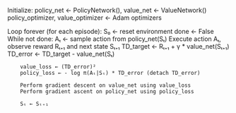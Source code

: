 Initialize:
    policy_net ← PolicyNetwork(), value_net ← ValueNetwork()
    policy_optimizer, value_optimizer ← Adam optimizers
    
Loop forever (for each episode):
    S₀ ← reset environment
    done ← False
    While not done:
        Aₜ ← sample action from policy_net(Sₜ)
        Execute action Aₜ, observe reward Rₜ₊₁ and next state Sₜ₊₁
        TD_target ← Rₜ₊₁ + γ * value_net(Sₜ₊₁)
        TD_error ← TD_target - value_net(Sₜ)
        
        value_loss ← (TD_error)²
        policy_loss ← - log π(Aₜ|Sₜ) * TD_error (detach TD_error)
        
        Perform gradient descent on value_net using value_loss
        Perform gradient ascent on policy_net using policy_loss
        
        Sₜ ← Sₜ₊₁